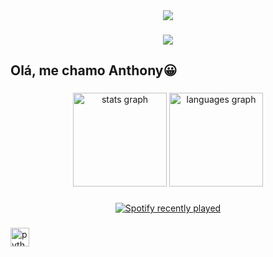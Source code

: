 <div align="center">
  <img height="" src="https://i.giphy.com/media/v1.Y2lkPTc5MGI3NjExbzVvMnp2bXgzNHV1YTN3dnR6MjEzZGpsbHdsdGQ0NDd5eWZhYTNuMyZlcD12MV9pbnRlcm5hbF9naWZfYnlfaWQmY3Q9Zw/PeOnYlW8AmjcQEc2bZ/giphy.gif"  />
</div>

###

<div align="center">
  <img height="" src="https://i.giphy.com/media/v1.Y2lkPTc5MGI3NjExd2k2dDFubjVxOWtwdHMzaDU4dTFqeGIzanB1a3cwaGtvaGc2NGdrYyZlcD12MV9pbnRlcm5hbF9naWZfYnlfaWQmY3Q9Zw/h5C2kiESzaypGjXtTY/giphy-downsized-large.gif"  />
</div>

###

<h2 align="left">Olá, me chamo Anthony😀</h2>

###

<div align="center">
  <img src="https://github-readme-stats.vercel.app/api?username=thony376&hide_title=false&hide_rank=false&show_icons=true&include_all_commits=true&count_private=true&disable_animations=false&theme=dracula&locale=en&hide_border=false" height="150" alt="stats graph"  />
  <img src="https://github-readme-stats.vercel.app/api/top-langs?username=thony376&locale=pt-br&hide_title=false&layout=compact&card_width=320&langs_count=5&theme=dracula&hide_border=false" height="150" alt="languages graph"  />
</div>

###

<div align="center">
  <a href="https://open.spotify.com/user/21l4yie4ygigmfnf6t2rgk66i">
    <img src="https://spotify-recently-played-readme.vercel.app/api?user=21l4yie4ygigmfnf6t2rgk66i&count=3" alt="Spotify recently played"  />
  </a>
</div>

###

<div align="left">
  <img src="https://cdn.jsdelivr.net/gh/devicons/devicon/icons/python/python-original-wordmark.svg" height="30" alt="python logo"  />
</div>

###

<div align="left">
</div>

###
